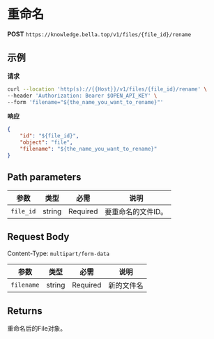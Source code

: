 # 重命名

**POST** `https://knowledge.bella.top/v1/files/{file_id}/rename`

## 示例

**请求**
```bash
curl --location 'http(s)://{{Host}}/v1/files/{file_id}/rename' \
--header 'Authorization: Bearer $OPEN_API_KEY' \
--form 'filename="${the_name_you_want_to_rename}"'
```

**响应**
```json
{
    "id": "${file_id}",
    "object": "file",
    "filename": "${the_name_you_want_to_rename}"
}
```

## Path parameters

| 参数 | 类型 | 必需 | 说明 |
|-----|------|------|------|
| `file_id` | string | Required | 要重命名的文件ID。 |

## Request Body
Content-Type: `multipart/form-data`

| 参数 | 类型 | 必需 | 说明 |
|-----|------|------|------|
| `filename` | string | Required | 新的文件名 |

## Returns
重命名后的File对象。
